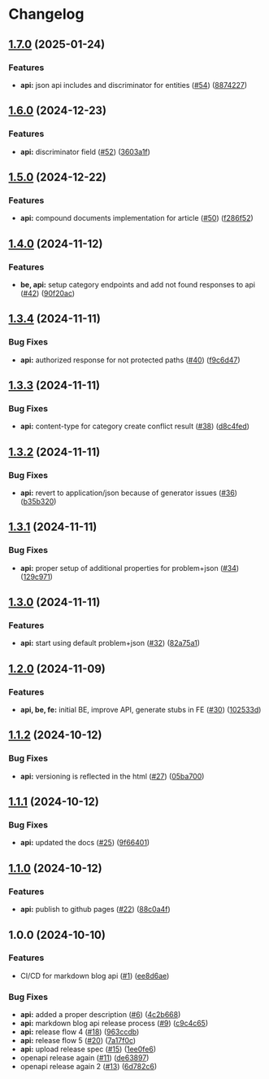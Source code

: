 # Changelog

## [1.7.0](https://github.com/rikotsev/markdown-blog/compare/markdown-blog-api-v1.6.0...markdown-blog-api-v1.7.0) (2025-01-24)


### Features

* **api:** json api includes and discriminator for entities ([#54](https://github.com/rikotsev/markdown-blog/issues/54)) ([8874227](https://github.com/rikotsev/markdown-blog/commit/887422778f6e1a0a3c31d99e61996af02ecf7a8b))

## [1.6.0](https://github.com/rikotsev/markdown-blog/compare/markdown-blog-api-v1.5.0...markdown-blog-api-v1.6.0) (2024-12-23)


### Features

* **api:** discriminator field ([#52](https://github.com/rikotsev/markdown-blog/issues/52)) ([3603a1f](https://github.com/rikotsev/markdown-blog/commit/3603a1f977136e27a9991f731287a2b1243c1a03))

## [1.5.0](https://github.com/rikotsev/markdown-blog/compare/markdown-blog-api-v1.4.0...markdown-blog-api-v1.5.0) (2024-12-22)


### Features

* **api:** compound documents implementation for article ([#50](https://github.com/rikotsev/markdown-blog/issues/50)) ([f286f52](https://github.com/rikotsev/markdown-blog/commit/f286f52c0a697043680bfd0d9b77287aff263462))

## [1.4.0](https://github.com/rikotsev/markdown-blog/compare/markdown-blog-api-v1.3.4...markdown-blog-api-v1.4.0) (2024-11-12)


### Features

* **be, api:** setup category endpoints and add not found responses to api ([#42](https://github.com/rikotsev/markdown-blog/issues/42)) ([90f20ac](https://github.com/rikotsev/markdown-blog/commit/90f20ac15d85c0f0858cf8dc295135acfbc7c48c))

## [1.3.4](https://github.com/rikotsev/markdown-blog/compare/markdown-blog-api-v1.3.3...markdown-blog-api-v1.3.4) (2024-11-11)


### Bug Fixes

* **api:** authorized response for not protected paths ([#40](https://github.com/rikotsev/markdown-blog/issues/40)) ([f9c6d47](https://github.com/rikotsev/markdown-blog/commit/f9c6d47d5a8ffd4c9fb88b221608b2b2c0896a4e))

## [1.3.3](https://github.com/rikotsev/markdown-blog/compare/markdown-blog-api-v1.3.2...markdown-blog-api-v1.3.3) (2024-11-11)


### Bug Fixes

* **api:** content-type for category create conflict result ([#38](https://github.com/rikotsev/markdown-blog/issues/38)) ([d8c4fed](https://github.com/rikotsev/markdown-blog/commit/d8c4fedcba6285599dd02b1ce971a277cf09807e))

## [1.3.2](https://github.com/rikotsev/markdown-blog/compare/markdown-blog-api-v1.3.1...markdown-blog-api-v1.3.2) (2024-11-11)


### Bug Fixes

* **api:** revert to application/json because of generator issues ([#36](https://github.com/rikotsev/markdown-blog/issues/36)) ([b35b320](https://github.com/rikotsev/markdown-blog/commit/b35b320b2db0eeb29eae97adaf889b6354965a31))

## [1.3.1](https://github.com/rikotsev/markdown-blog/compare/markdown-blog-api-v1.3.0...markdown-blog-api-v1.3.1) (2024-11-11)


### Bug Fixes

* **api:** proper setup of additional properties for problem+json ([#34](https://github.com/rikotsev/markdown-blog/issues/34)) ([129c971](https://github.com/rikotsev/markdown-blog/commit/129c9716875ad720b0dc08b07800ad66d6fe4aba))

## [1.3.0](https://github.com/rikotsev/markdown-blog/compare/markdown-blog-api-v1.2.0...markdown-blog-api-v1.3.0) (2024-11-11)


### Features

* **api:** start using default problem+json ([#32](https://github.com/rikotsev/markdown-blog/issues/32)) ([82a75a1](https://github.com/rikotsev/markdown-blog/commit/82a75a1e54947ca056c6d74861662d209dc2c94d))

## [1.2.0](https://github.com/rikotsev/markdown-blog/compare/markdown-blog-api-v1.1.2...markdown-blog-api-v1.2.0) (2024-11-09)


### Features

* **api, be, fe:** initial BE, improve API, generate stubs in FE ([#30](https://github.com/rikotsev/markdown-blog/issues/30)) ([102533d](https://github.com/rikotsev/markdown-blog/commit/102533d6d0cd9e5d593b401879726fd74d293f4f))

## [1.1.2](https://github.com/rikotsev/markdown-blog/compare/markdown-blog-api-v1.1.1...markdown-blog-api-v1.1.2) (2024-10-12)


### Bug Fixes

* **api:** versioning is reflected in the html ([#27](https://github.com/rikotsev/markdown-blog/issues/27)) ([05ba700](https://github.com/rikotsev/markdown-blog/commit/05ba7005bc1e6d9c96b11f40e3ab5ddb181b3ed6))

## [1.1.1](https://github.com/rikotsev/markdown-blog/compare/markdown-blog-api-v1.1.0...markdown-blog-api-v1.1.1) (2024-10-12)


### Bug Fixes

* **api:** updated the docs ([#25](https://github.com/rikotsev/markdown-blog/issues/25)) ([9f66401](https://github.com/rikotsev/markdown-blog/commit/9f66401c31864849b82ca1e7c90970a3a52a2c1b))

## [1.1.0](https://github.com/rikotsev/markdown-blog/compare/markdown-blog-api-v1.0.0...markdown-blog-api-v1.1.0) (2024-10-12)


### Features

* **api:** publish to github pages ([#22](https://github.com/rikotsev/markdown-blog/issues/22)) ([88c0a4f](https://github.com/rikotsev/markdown-blog/commit/88c0a4fbb5c69a0f371163c24d6f895c47f26bc5))

## 1.0.0 (2024-10-10)


### Features

* CI/CD for markdown blog api ([#1](https://github.com/rikotsev/markdown-blog/issues/1)) ([ee8d6ae](https://github.com/rikotsev/markdown-blog/commit/ee8d6ae1ea0b06f8d714b2043a26d97a6d02147a))


### Bug Fixes

* **api:** added a proper description ([#6](https://github.com/rikotsev/markdown-blog/issues/6)) ([4c2b668](https://github.com/rikotsev/markdown-blog/commit/4c2b66821c648176680b22140cc485313b80e22d))
* **api:** markdown blog api release process ([#9](https://github.com/rikotsev/markdown-blog/issues/9)) ([c9c4c65](https://github.com/rikotsev/markdown-blog/commit/c9c4c6526b5383320e62e96a098ac20dc6ccad9a))
* **api:** release flow 4 ([#18](https://github.com/rikotsev/markdown-blog/issues/18)) ([963ccdb](https://github.com/rikotsev/markdown-blog/commit/963ccdbfba5c313003f43de9846f9870c97aa586))
* **api:** release flow 5 ([#20](https://github.com/rikotsev/markdown-blog/issues/20)) ([7a17f0c](https://github.com/rikotsev/markdown-blog/commit/7a17f0c25dd9261c37ea15a7131a88cfd3df0547))
* **api:** upload release spec ([#15](https://github.com/rikotsev/markdown-blog/issues/15)) ([1ee0fe6](https://github.com/rikotsev/markdown-blog/commit/1ee0fe6d459cde958d41b936284ae142f580bb60))
* openapi release again ([#11](https://github.com/rikotsev/markdown-blog/issues/11)) ([de63897](https://github.com/rikotsev/markdown-blog/commit/de638970c59a020211fc32edec9a022a39e53732))
* openapi release again 2 ([#13](https://github.com/rikotsev/markdown-blog/issues/13)) ([6d782c6](https://github.com/rikotsev/markdown-blog/commit/6d782c6960a2912bd182c79ea0d83c9fdc5354ad))
